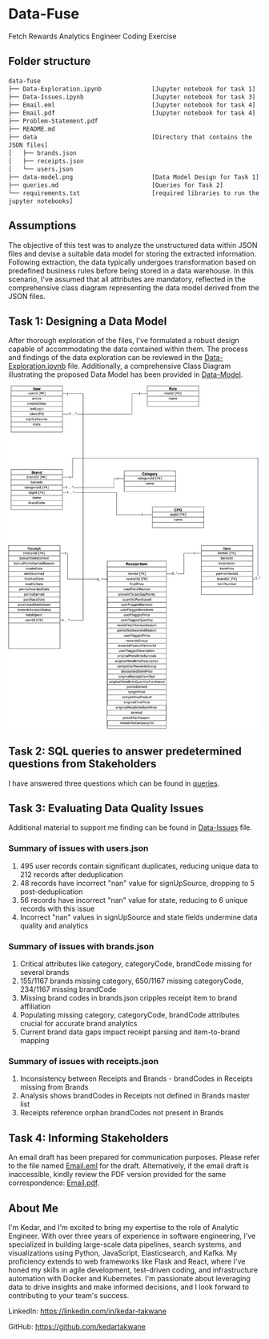 # Data-Fuse

Fetch Rewards Analytics Engineer Coding Exercise

## Folder structure

```
data-fuse
├── Data-Exploration.ipynb              [Jupyter notebook for task 1]
├── Data-Issues.ipynb                   [Jupyter notebook for task 3]
├── Email.eml                           [Jupyter notebook for task 4]
├── Email.pdf                           [Jupyter notebook for task 4]
├── Problem-Statement.pdf
├── README.md
├── data                                [Directory that contains the JSON files]
│   ├── brands.json
│   ├── receipts.json
│   └── users.json
├── data-model.png                      [Data Model Design for Task 1]
├── queries.md                          [Queries for Task 2]
└── requirements.txt                    [required libraries to run the jupyter notebooks]
```

## Assumptions

The objective of this test was to analyze the unstructured data within JSON files and devise a suitable data model for storing the extracted information. Following extraction, the data typically undergoes transformation based on predefined business rules before being stored in a data warehouse. In this scenario, I've assumed that all attributes are mandatory, reflected in the comprehensive class diagram representing the data model derived from the JSON files.

## Task 1: Designing a Data Model

After thorough exploration of the files, I've formulated a robust design capable of accommodating the data contained within them. The process and findings of the data exploration can be reviewed in the [Data-Exploration.ipynb](https://github.com/kedartakwane/data-fuse/blob/main/Data-Exploration.ipynb) file. Additionally, a comprehensive Class Diagram illustrating the proposed Data Model has been provided in [Data-Model](/data-model.png).

![Data-Model](/data-model.png)

## Task 2: SQL queries to answer predetermined questions from Stakeholders

I have answered three questions which can be found in [queries](queries.md).

## Task 3: Evaluating Data Quality Issues

Additional material to support me finding can be found in [Data-Issues](/Data-Issues.ipynb) file.

### Summary of issues with users.json

1. 495 user records contain significant duplicates, reducing unique data to 212 records after deduplication
2. 48 records have incorrect "nan" value for signUpSource, dropping to 5 post-deduplication
3. 56 records have incorrect "nan" value for state, reducing to 6 unique records with this issue
4. Incorrect "nan" values in signUpSource and state fields undermine data quality and analytics

### Summary of issues with brands.json

1. Critical attributes like category, categoryCode, brandCode missing for several brands
2. 155/1167 brands missing category, 650/1167 missing categoryCode, 234/1167 missing brandCode
3. Missing brand codes in brands.json cripples receipt item to brand affiliation
4. Populating missing category, categoryCode, brandCode attributes crucial for accurate brand analytics
5. Current brand data gaps impact receipt parsing and item-to-brand mapping

### Summary of issues with receipts.json

1. Inconsistency between Receipts and Brands - brandCodes in Receipts missing from Brands
2. Analysis shows brandCodes in Receipts not defined in Brands master list
3. Receipts reference orphan brandCodes not present in Brands

## Task 4: Informing Stakeholders

An email draft has been prepared for communication purposes. Please refer to the file named [Email.eml](Email.eml) for the draft. Alternatively, if the email draft is inaccessible, kindly review the PDF version provided for the same correspondence: [Email.pdf](Email.pdf).

## About Me

I'm Kedar, and I'm excited to bring my expertise to the role of Analytic Engineer. With over three years of experience in software engineering, I've specialized in building large-scale data pipelines, search systems, and visualizations using Python, JavaScript, Elasticsearch, and Kafka. My proficiency extends to web frameworks like Flask and React, where I've honed my skills in agile development, test-driven coding, and infrastructure automation with Docker and Kubernetes. I'm passionate about leveraging data to drive insights and make informed decisions, and I look forward to contributing to your team's success.

LinkedIn: https://linkedin.com/in/kedar-takwane

GitHub: https://github.com/kedartakwane
